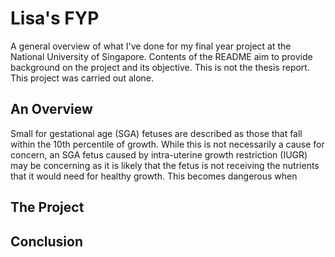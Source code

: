 # Lisa's FYP
A general overview of what I've done for my final year project at the National University of Singapore. Contents of the README aim to provide background on the project and its objective. This is not the thesis report. This project was carried out alone. 

## An Overview 
Small for gestational age (SGA) fetuses are described as those that fall within the 10th percentile of growth. While this is not necessarily a cause for concern, an SGA fetus caused by intra-uterine growth restriction (IUGR) may be concerning as it is likely that the fetus is not receiving the nutrients that it would need for healthy growth. This becomes dangerous when 

## The Project 


## Conclusion 
